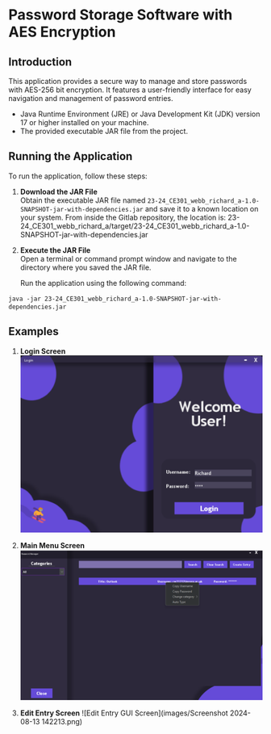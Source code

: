 # Password Storage Software with AES Encryption

## Introduction
This application provides a secure way to manage and store passwords with AES-256 bit encryption. It features a user-friendly interface for easy navigation and management of password entries.


- Java Runtime Environment (JRE) or Java Development Kit (JDK) version 17 or higher installed on your machine.
- The provided executable JAR file from the project.

## Running the Application

To run the application, follow these steps:

1. **Download the JAR File**  
   Obtain the executable JAR file named `23-24_CE301_webb_richard_a-1.0-SNAPSHOT-jar-with-dependencies.jar` and save it to a known location on your system. From inside the Gitlab repository, the location is: 23-24_CE301_webb_richard_a/target/23-24_CE301_webb_richard_a-1.0-SNAPSHOT-jar-with-dependencies.jar


2. **Execute the JAR File**  
   Open a terminal or command prompt window and navigate to the directory where you saved the JAR file.

   Run the application using the following command:

```
java -jar 23-24_CE301_webb_richard_a-1.0-SNAPSHOT-jar-with-dependencies.jar
```

## Examples

1. **Login Screen**
   ![Login GUI Screen](images/loginGUI.png)

2. **Main Menu Screen**
   ![Main Menu GUI Screen](images/mainMenuGUI.png)

3. **Edit Entry Screen**
   ![Edit Entry GUI Screen](images/Screenshot 2024-08-13 142213.png)
